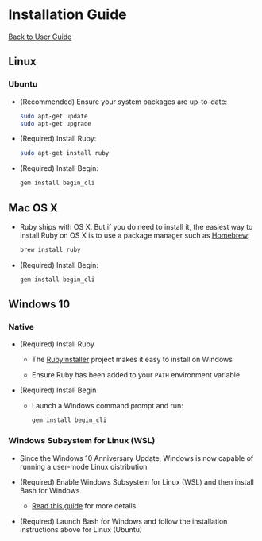 # Installation Guide

[Back to User Guide](index.html)

## Linux

### Ubuntu

* (Recommended) Ensure your system packages are up-to-date:

  ```bash
  sudo apt-get update
  sudo apt-get upgrade
  ```

* (Required) Install Ruby:

  ```bash
  sudo apt-get install ruby
  ```

* (Required) Install Begin:

  ```bash
  gem install begin_cli
  ```

## Mac OS X

* Ruby ships with OS X. But if you do need to install it, the easiest way to install Ruby on OS X is to use a package manager such as [Homebrew](http://brew.sh/):

  ```bash
  brew install ruby
  ```

* (Required) Install Begin:

  ```bash
  gem install begin_cli
  ```

## Windows 10

### Native

* (Required) Install Ruby

  * The [RubyInstaller](https://rubyinstaller.org/) project makes it easy to
    install on Windows

  * Ensure Ruby has been added to your `PATH` environment variable
  
* (Required) Install Begin

  * Launch a Windows command prompt and run:
  
    ```bash
    gem install begin_cli
    ```

### Windows Subsystem for Linux (WSL)

* Since the Windows 10 Anniversary Update, Windows is now capable of running a user-mode Linux distribution

* (Required) Enable Windows Subsystem for Linux (WSL) and then install Bash for Windows

  * [Read this guide](https://msdn.microsoft.com/en-gb/commandline/wsl/install_guide) for more details

* (Required) Launch Bash for Windows and follow the installation instructions above for Linux (Ubuntu)

